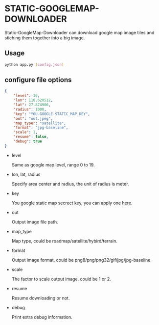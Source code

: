 # STATIC-GOOGLEMAP-DOWNLOADER

Static-GoogleMap-Downloader can download google map image tiles and stiching them together into a big image.


## Usage

```bash
python app.py [config.json]
```

## configure file options

```json
{
    "level": 16,
    "lon": 118.620512,
    "lat": 27.874906,
    "radius": 1000,
    "key": "YOU-GOOGLE-STATIC_MAP_KEY",
    "out": "out.jpeg",
    "map_type": "satellite",
    "format": "jpg-baseline",
    "scale": 1,
    "resume": false,
    "debug": true
}
```

* level

    Same as google map level, range 0 to 19.

* lon, lat, radius

    Specify area center and radius, the unit of radius is meter.

* key

    You google static map secrect key, you can apply one [here](https://code.google.com/apis/console).

* out

    Output image file path.

* map_type

    Map type, could be roadmap/satellite/hybird/terrain.

* format

    Output image format, could be png8/png/png32/gif/jpg/jpg-baseline.

* scale

    The factor to scale output image, could be 1 or 2.

* resume

    Resume downloading or not.

* debug

    Print extra debug information.